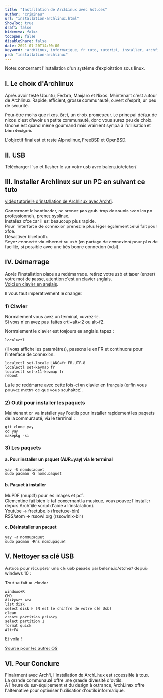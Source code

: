 ```yaml
---
title: "Installation de ArchLinux avec Astuces"
author: "criminau"
url: "installation-archlinux.html"
ShowToc: true
draft: false
hidemeta: false
tocopen: false
disableShare: false
date: 2021-07-20T14:00:00
keyword: "archlinux, informatique, fr tuto, tutoriel, installer, archfi, xfce, usb"
prd: "installation-archlinux"
---
```


Notes concernant l'installation d'un système d'exploitation sous linux.
<!--more-->

## I. Le choix d'Archlinux

Après avoir testé Ubuntu, Fedora, Manjaro et Nixos. Maintenant c'est autour de Archlinux. Rapide, efficient, grosse communauté, ouvert d'esprit, un peu de sécurité.

Peut-être moins que nixos. Bref, un choix prometteur. Le principal défaut de nixos, c'est d'avoir un petite communauté, donc vous aurez peu de choix. Gnome est quand même gourmand mais vraiment sympa à l'utilisation et bien designé.

L'objectif final est et reste Alpinelinux, FreeBSD et OpenBSD.

## II. USB

Télécharger l'iso et flasher le sur votre usb avec balena.io/etcher/

## III. Installer Archlinux sur un PC en suivant ce tuto

[vidéo tutorielle d'installation de Archlinux avec Archfi](https://iteroni.com/watch?v=u2l54FMgWq4).

Concernant le bootloader, ne prenez pas grub, trop de soucis avec les pc professionnels, prenez syslinux.  
Installez xfce car il est beaucoup plus rapide.  
Pour l'interfarce de connexion prenez le plus léger également celui fait pour xfce.  
Désactiver bluetooth.  
Soyez connecté via ethernet ou usb (en partage de connexion) pour plus de facilité, si possible avec une très bonne connexion (vdsl).  

## IV. Démarrage

Après l'installation place au redémarrage, retirez votre usb et taper (entrer) votre mot de passe, attention c'est un clavier anglais.  
[Voici un clavier en anglais](https://www.branah.com/english).

Il vous faut impérativement le changer.

### 1) Clavier

Normalement vous avez un terminal, ouvrez-le.  
Si vous n'en avez pas, faites crtl+alt+f2 ou alt+f2.

Normalement le clavier est toujours en anglais, tapez :

```angular2
localectl
```

(il vous affiche les paramètres), passons le en FR et continuons pour l'interface de connexion.

```angular2
localectl set-locale LANG=fr_FR.UTF-8
localectl set-keymap fr
localectl set-x11-keymap fr
reboot
```

La le pc redémarre avec cette fois-ci un clavier en français (enfin vous pouvez mettre ce que vous souhaitez).

### 2) Outil pour installer les paquets

Maintenant on va installer yay l'outils pour installer rapidement les paquets de la communauté, via le terminal :

```angular2
git clone yay
cd yay
makepkg -si
```

### 3) Les paquets

#### a. Pour installer un paquet (AUR=yay) via le terminal

```angular2
yay -S nomdupaquet
sudo pacman -S nomdupaquet
```

#### b. Paquet à installer

MuPDF (mupdf) pour les images et pdf.  
Clementine fait bien le taf concernant la musique, vous pouvez l'installer depuis Archfi(le script d'aide à l'installation).  
Youtube -> freetube.io (freetube-bin)  
RSS/atom -> rssowl.org (rssowlnix-bin)  

#### c. Désinstaller un paquet

```angular2
yay -R nomdupaquet
sudo pacman -Rns nomdupaquet
```

## V. Nettoyer sa clé USB

Astuce pour récupérer une clé usb passée par balena.io/etcher/ depuis windows 10 :

Tout se fait au clavier.

```angular2
windows+R
CMD
diskpart.exe
list disk
select disk N (N est le chiffre de votre clé Usb)
clean
create partition primary
select partition 1
format quick
Alt+F4
```
Et voilà !

[Source pour les autres OS](https://www.balena.io/blog/did-etcher-break-my-usb-sd-card/)

## VI. Pour Conclure

Finalement avec Archfi, l'installation de ArchLinux est accessible à tous.  
La grande communauté offre une grande diversité d'outils.  
A l'heure du sur-équipement et du design à outrance, ArchLinux offre l'alternative pour optimiser l'utilisation d'outils informatique.  
